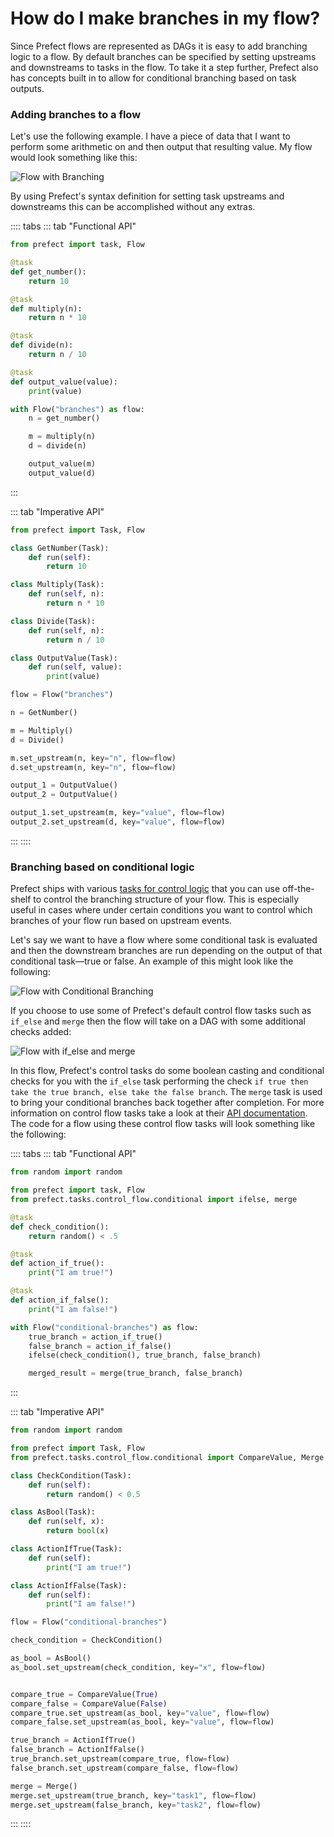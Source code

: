 
# How do I make branches in my flow?

Since Prefect flows are represented as DAGs it is easy to add branching logic to a flow. By default branches can be specified by setting upstreams and downstreams to tasks in the flow. To take it a step further, Prefect also has concepts built in to allow for conditional branching based on task outputs.

### Adding branches to a flow

Let's use the following example. I have a piece of data that I want to perform some arithmetic on and then output that resulting value. My flow would look something like this:

![Flow with Branching](/questions/branching.png)

By using Prefect's syntax definition for setting task upstreams and downstreams this can be accomplished without any extras.

:::: tabs
::: tab "Functional API"
```python
from prefect import task, Flow

@task
def get_number():
    return 10

@task
def multiply(n):
    return n * 10

@task
def divide(n):
    return n / 10

@task
def output_value(value):
    print(value)

with Flow("branches") as flow:
    n = get_number()

    m = multiply(n)
    d = divide(n)

    output_value(m)
    output_value(d)
```
:::

::: tab "Imperative API"
```python
from prefect import Task, Flow

class GetNumber(Task):
    def run(self):
        return 10

class Multiply(Task):
    def run(self, n):
        return n * 10

class Divide(Task):
    def run(self, n):
        return n / 10

class OutputValue(Task):
    def run(self, value):
        print(value)

flow = Flow("branches")

n = GetNumber()

m = Multiply()
d = Divide()

m.set_upstream(n, key="n", flow=flow)
d.set_upstream(n, key="n", flow=flow)

output_1 = OutputValue()
output_2 = OutputValue()

output_1.set_upstream(m, key="value", flow=flow)
output_2.set_upstream(d, key="value", flow=flow)
```
:::
::::

### Branching based on conditional logic

Prefect ships with various [tasks for control logic](/core/task_library/control_flow.html) that you can use off-the-shelf to control the branching structure of your flow. This is especially useful in cases where under certain conditions you want to control which branches of your flow run based on upstream events.

Let's say we want to have a flow where some conditional task is evaluated and then the downstream branches are run depending on the output of that conditional task—true or false. An example of this might look like the following:

![Flow with Conditional Branching](/questions/conditional_branch.png)

If you choose to use some of Prefect's default control flow tasks such as `if_else` and `merge` then the flow will take on a DAG with some additional checks added:

![Flow with if_else and merge](/questions/if_else_merge.png)

In this flow, Prefect's control tasks do some boolean casting and conditional checks for you with the `if_else` task performing the check `if true then take the true branch, else take the false branch`. The `merge` task is used to bring your conditional branches back together after completion. For more information on control flow tasks take a look at their [API documentation](/core/task_library/control_flow.html). The code for a flow using these control flow tasks will look something like the following:

:::: tabs
::: tab "Functional API"
```python
from random import random

from prefect import task, Flow
from prefect.tasks.control_flow.conditional import ifelse, merge

@task
def check_condition():
    return random() < .5

@task
def action_if_true():
    print("I am true!")

@task
def action_if_false():
    print("I am false!")

with Flow("conditional-branches") as flow:
    true_branch = action_if_true()
    false_branch = action_if_false()
    ifelse(check_condition(), true_branch, false_branch)

    merged_result = merge(true_branch, false_branch)
```
:::

::: tab "Imperative API"
```python
from random import random

from prefect import Task, Flow
from prefect.tasks.control_flow.conditional import CompareValue, Merge

class CheckCondition(Task):
    def run(self):
        return random() < 0.5

class AsBool(Task):
    def run(self, x):
        return bool(x)

class ActionIfTrue(Task):
    def run(self):
        print("I am true!")

class ActionIfFalse(Task):
    def run(self):
        print("I am false!")

flow = Flow("conditional-branches")

check_condition = CheckCondition()

as_bool = AsBool()
as_bool.set_upstream(check_condition, key="x", flow=flow)


compare_true = CompareValue(True)
compare_false = CompareValue(False)
compare_true.set_upstream(as_bool, key="value", flow=flow)
compare_false.set_upstream(as_bool, key="value", flow=flow)

true_branch = ActionIfTrue()
false_branch = ActionIfFalse()
true_branch.set_upstream(compare_true, flow=flow)
false_branch.set_upstream(compare_false, flow=flow)

merge = Merge()
merge.set_upstream(true_branch, key="task1", flow=flow)
merge.set_upstream(false_branch, key="task2", flow=flow)
```
:::
::::
